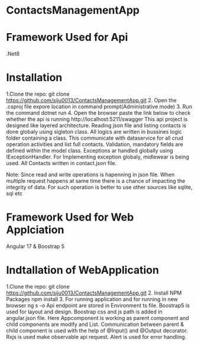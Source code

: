 # ContactsManagementApp

Framework Used for Api
===================
  .Net8

Installation
==============
1.Clone the repo:
      git clone https://github.com/siju0013/ContactsManagementApp.git
2. Open the .csproj file expore location in command prompt(Administrative mode)
3. Run the command
    dotnet run
4. Open the browser paste the link below to check whether the api is running
    http://localhost:5211/swagger
This api project is designed like layered architecture. Reading json file and listing contacts is done globaly using sigleton class. All logics are written in bussines logic folder containing a class. This communicate with dataservice for all crud operation activities and list full contacts. Validation, mandatory fields are defined within the model class. Exceptions ar handled globally using IExceptionHandler. For Implementing exception globaly, midlewear is being used. All Contacts written in contact.json file.

Note: Since read and write operations is hapenning in json file. When multiple request happens at same time there is a chance of impacting the integrity of data. For such operation is better to use other sources like sqlite, sql etc

Framework Used for Web Applciation
==================================
Angular 17 & Boostrap 5

Indtallation of WebApplication
============================
1.Clone the repo:
      git clone https://github.com/siju0013/ContactsManagementApp.git
2. Install NPM Packages
    npm install
3. For running application and for running in new browser
    ng s -o
Api endpoint are stored in Environment ts file. Boostrap5 is used for layout and design. Boostrap css and js path is added in angular.json file. Here Appcomponent is working as parent component and child components are modify and List. Communication between parent & child component is used with the help of @Input() and @Output decorator. Rxjs is used make observable api request. Alert is used for error handling.
